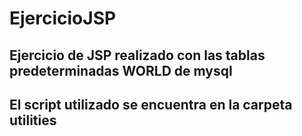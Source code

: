 # EjercicioJSP
## Ejercicio de JSP realizado con las tablas predeterminadas WORLD de mysql

## El script utilizado se encuentra en la carpeta utilities
